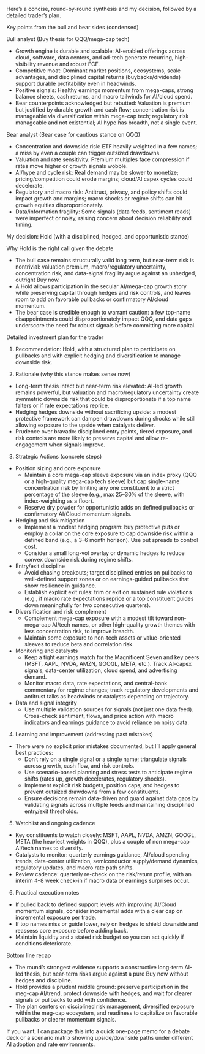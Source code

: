 Here’s a concise, round-by-round synthesis and my decision, followed by a detailed trader’s plan.

Key points from the bull and bear sides (condensed)

Bull analyst (Buy thesis for QQQ/mega-cap tech)
- Growth engine is durable and scalable: AI-enabled offerings across cloud, software, data centers, and ad-tech generate recurring, high-visibility revenue and robust FCF.
- Competitive moat: Dominant market positions, ecosystems, scale advantages, and disciplined capital returns (buybacks/dividends) support durable profitability even in headwinds.
- Positive signals: Healthy earnings momentum from mega-caps, strong balance sheets, cash returns, and macro tailwinds for AI/cloud spend.
- Bear counterpoints acknowledged but rebutted: Valuation is premium but justified by durable growth and cash flow; concentration risk is manageable via diversification within mega-cap tech; regulatory risk manageable and not existential; AI hype has breadth, not a single event.

Bear analyst (Bear case for cautious stance on QQQ)
- Concentration and downside risk: ETF heavily weighted in a few names; a miss by even a couple can trigger outsized drawdowns.
- Valuation and rate sensitivity: Premium multiples face compression if rates move higher or growth signals wobble.
- AI/hype and cycle risk: Real demand may be slower to monetize; pricing/competition could erode margins; cloud/AI capex cycles could decelerate.
- Regulatory and macro risk: Antitrust, privacy, and policy shifts could impact growth and margins; macro shocks or regime shifts can hit growth equities disproportionately.
- Data/information fragility: Some signals (data feeds, sentiment reads) were imperfect or noisy, raising concern about decision reliability and timing.

My decision: Hold (with a disciplined, hedged, and opportunistic stance)

Why Hold is the right call given the debate
- The bull case remains structurally valid long term, but near-term risk is nontrivial: valuation premium, macro/regulatory uncertainty, concentration risk, and data-signal fragility argue against an unhedged, outright Buy now.
- A Hold allows participation in the secular AI/mega-cap growth story while preserving capital through hedges and risk controls, and leaves room to add on favorable pullbacks or confirmatory AI/cloud momentum.
- The bear case is credible enough to warrant caution: a few top-name disappointments could disproportionately impact QQQ, and data gaps underscore the need for robust signals before committing more capital.

Detailed investment plan for the trader

1) Recommendation: Hold, with a structured plan to participate on pullbacks and with explicit hedging and diversification to manage downside risk.

2) Rationale (why this stance makes sense now)
- Long-term thesis intact but near-term risk elevated: AI-led growth remains powerful, but valuation and macro/regulatory uncertainty create symmetric downside risk that could be disproportionate if a top name falters or if rate expectations reprice.
- Hedging hedges downside without sacrificing upside: a modest protective framework can dampen drawdowns during shocks while still allowing exposure to the upside when catalysts deliver.
- Prudence over bravado: disciplined entry points, tiered exposure, and risk controls are more likely to preserve capital and allow re-engagement when signals improve.

3) Strategic Actions (concrete steps)
- Position sizing and core exposure
  - Maintain a core mega-cap sleeve exposure via an index proxy (QQQ or a high-quality mega-cap tech sleeve) but cap single-name concentration risk by limiting any one constituent to a strict percentage of the sleeve (e.g., max 25–30% of the sleeve, with index-weighting as a floor).
  - Reserve dry powder for opportunistic adds on defined pullbacks or confirmatory AI/Cloud momentum signals.
- Hedging and risk mitigation
  - Implement a modest hedging program: buy protective puts or employ a collar on the core exposure to cap downside risk within a defined band (e.g., a 3–6 month horizon). Use put spreads to control cost.
  - Consider a small long-vol overlay or dynamic hedges to reduce convex downside risk during regime shifts.
- Entry/exit discipline
  - Avoid chasing breakouts; target disciplined entries on pullbacks to well-defined support zones or on earnings-guided pullbacks that show resilience in guidance.
  - Establish explicit exit rules: trim or exit on sustained rule violations (e.g., if macro rate expectations reprice or a top constituent guides down meaningfully for two consecutive quarters).
- Diversification and risk complement
  - Complement mega-cap exposure with a modest tilt toward non-mega-cap AI/tech names, or other high-quality growth themes with less concentration risk, to improve breadth.
  - Maintain some exposure to non-tech assets or value-oriented sleeves to reduce beta and correlation risk.
- Monitoring and catalysts
  - Keep a tight earnings watch for the Magnificent Seven and key peers (MSFT, AAPL, NVDA, AMZN, GOOGL, META, etc.). Track AI-capex signals, data-center utilization, cloud spend, and advertising demand.
  - Monitor macro data, rate expectations, and central-bank commentary for regime changes; track regulatory developments and antitrust talks as headwinds or catalysts depending on trajectory.
- Data and signal integrity
  - Use multiple validation sources for signals (not just one data feed). Cross-check sentiment, flows, and price action with macro indicators and earnings guidance to avoid reliance on noisy data.

4) Learning and improvement (addressing past mistakes)
- There were no explicit prior mistakes documented, but I’ll apply general best practices:
  - Don’t rely on a single signal or a single name; triangulate signals across growth, cash flow, and risk controls.
  - Use scenario-based planning and stress tests to anticipate regime shifts (rates up, growth decelerates, regulatory shocks).
  - Implement explicit risk budgets, position caps, and hedges to prevent outsized drawdowns from a few constituents.
  - Ensure decisions remain data-driven and guard against data gaps by validating signals across multiple feeds and maintaining disciplined entry/exit thresholds.

5) Watchlist and ongoing cadence
- Key constituents to watch closely: MSFT, AAPL, NVDA, AMZN, GOOGL, META (the heaviest weights in QQQ), plus a couple of non mega-cap AI/tech names to diversify.
- Catalysts to monitor: quarterly earnings guidance, AI/cloud spending trends, data-center utilization, semiconductor supply/demand dynamics, regulatory updates, and macro rate path shifts.
- Review cadence: quarterly re-check on the risk/return profile, with an interim 4–8 week check-in if macro data or earnings surprises occur.

6) Practical execution notes
- If pulled back to defined support levels with improving AI/Cloud momentum signals, consider incremental adds with a clear cap on incremental exposure per trade.
- If top names miss or guide lower, rely on hedges to shield downside and reassess core exposure before adding back.
- Maintain liquidity and a stated risk budget so you can act quickly if conditions deteriorate.

Bottom line recap
- The round’s strongest evidence supports a constructive long-term AI-led thesis, but near-term risks argue against a pure Buy now without hedges and discipline.
- Hold provides a prudent middle ground: preserve participation in the meg-cap AI/trend, protect downside with hedges, and wait for clearer signals or pullbacks to add with confidence.
- The plan centers on disciplined risk management, diversified exposure within the meg-cap ecosystem, and readiness to capitalize on favorable pullbacks or clearer momentum signals.

If you want, I can package this into a quick one-page memo for a debate deck or a scenario matrix showing upside/downside paths under different AI adoption and rate environments.